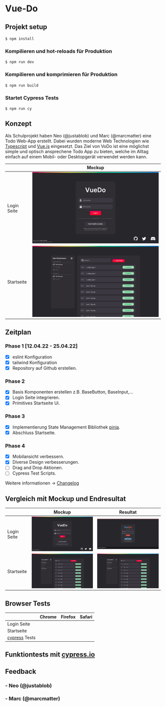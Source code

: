 # Vue-Do

## Projekt setup
```
$ npm install
```

### Kompilieren und hot-reloads für Produktion
```
$ npm run dev
```

### Kompilieren und komprimieren für Produktion
```
$ npm run build
```

### Startet Cypress Tests
```
$ npm run cy
```

## Konzept
Als Schulprojekt haben Neo (@justablob) und Marc (@marcmatter) eine Todo Web-App erstellt.
Dabei wurden moderne Web Technologien wie [Typescript](https://www.typescriptlang.org/) und [Vue.js](https://vuejs.org/) 
eingesetzt. Das Ziel von VoDo ist eine möglichst simple und optisch ansprechene Todo App zu bieten, welche im Alltag einfach auf einem Mobil- oder Desktopgerät verwendet werden kann.

|             | Mockup                                                          |
|-------------|-----------------------------------------------------------------|
| Login Seite | ![Mockup todo page](./documentation/images/mockupLoginPage.jpg) |
| Startseite  | ![Mockup todo page](./documentation/images/mockupTodoPage.jpg)  |


## Zeitplan
### Phase 1 [12.04.22 - 25.04.22]
- [x] eslint Konfiguration
- [x] tailwind Konfiguration
- [x] Repository auf Github erstellen.

### Phase 2
- [x] Basis Komponenten erstellen z.B. BaseButton, BaseInput,...
- [x] Login Seite integrieren.
- [x] Primitives Startseite Ui.

### Phase 3
- [x] Implementierung State Management Bibliothek [pinia](https://pinia.vuejs.org/).
- [x] Abschluss Startseite.

### Phase 4
- [x] Mobilansicht verbessern.
- [x] Diverse Design verbesserungen.
- [ ] Drag and Drop Aktionen.
- [ ] Cypress Test Scripts.

Weitere informationen -> [Changelog](./documentation/changelog.md)

## Vergleich mit Mockup und Endresultat
|             | Mockup                                                          | Resultat                                                        |
|-------------|-----------------------------------------------------------------|-----------------------------------------------------------------|
| Login Seite | ![Mockup todo page](./documentation/images/mockupLoginPage.jpg) | ![Mockup todo page](./documentation/images/resultLoginPage.jpg) |
| Startseite  | ![Mockup todo page](./documentation/images/mockupTodoPage.jpg)  | ![Mockup todo page](./documentation/images/mockupTodoPage.jpg)  |

## Browser Tests

|                                          | Chrome | Firefox | Safari |
|------------------------------------------|--------|---------|--------|
| Login Seite                              |        |         |        |
| Startseite                               |        |         |        |
| [cypress](https://www.cypress.io/) Tests |        |         |        |

## Funktiontests mit [cypress.io](https://www.cypress.io/)


## Feedback 
### - Neo (@justablob)

### - Marc (@marcmatter)
